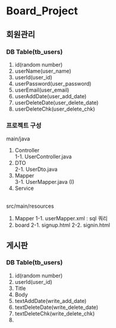 # Board_Project

## 회원관리
### DB Table(tb_users)
1. id(random number)
2. userName(user_name)
3. userId(user_id)
4. userPassword(user_password)
5. userEmail(user_email)
6. userAddDate(user_add_date)
7. userDeleteDate(user_delete_date)
8. userDeleteChk(user_delete_chk)

### 프로젝트 구성
main/java <br/>

1. Controller <br/>
1-1. UserController.java <br/>
2. DTO <br/>
2-1. UserDto.java  <br/>
3. Mapper <br/>
3-1. UserMapper.java (I) <br/>
4. Service <br/>  <br/>

src/main/resources  <br/>
1. Mapper
1-1. userMapper.xml : sql 쿼리
2. board
2-1. signup.html
2-2. signin.html

## 게시판
### DB Table(tb_users)
1. id(random number)
2. userId(user_id)
3. Title
4. Body
5. textAddDate(write_add_date)
6. textDeleteDate(write_delete_date)
7. textDeleteChk(write_delete_chk)
8. 
